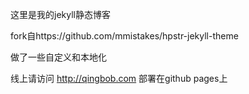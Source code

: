 这里是我的jekyll静态博客

fork自https://github.com/mmistakes/hpstr-jekyll-theme

做了一些自定义和本地化

线上请访问 http://qingbob.com 部署在github pages上
